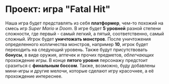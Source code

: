 # Проект: игра "Fatal Hit" #
Наша игра будет представлять из себя **платформер**, чем-то похожий на смесь игр _Super Mario_ и _Doom_.
В игре будет **5 уровней** разной степени сложности, где первый - самый легкий, а
пятый, соответственно, самый сложный. Игрок будет **уничтожать монстров**. После уничтожения определенного колличества
монстров, например **10**, игрок будет переходить на следующий уровень. Также будут присутствовать **бонусы**, в виде оружия, 
аптечек и прочих предметов,
_облегчающих_ прохождение игры. В конце **пятого уровня** персонажу предстоит сразиться
с **финальным боссом**. Также, возможно, буду добавлены мини-игры и другие мелочи,
которые сделают игру красочнее, а её прохождение интереснее.